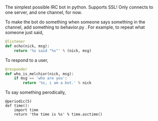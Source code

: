 The simplest possible IRC bot in python. Supports SSL! Only connects
to one server, and one channel, for now.

To make the bot do something when someone says something in the
channel, add something to behavior.py . For example, to repeat what
someone just said,

```python
@listener
def echo(nick, msg):
    return '%s said "%s"' % (nick, msg)
```

To respond to a user,

```python
@responder
def who_is_melchior(nick, msg):
    if msg == 'who are you':
        return '%s, i am a bot.' % nick
```

To say something perodically,

```
@periodic(5)
def time():
    import time
    return 'the time is %s' % time.asctime()
```
